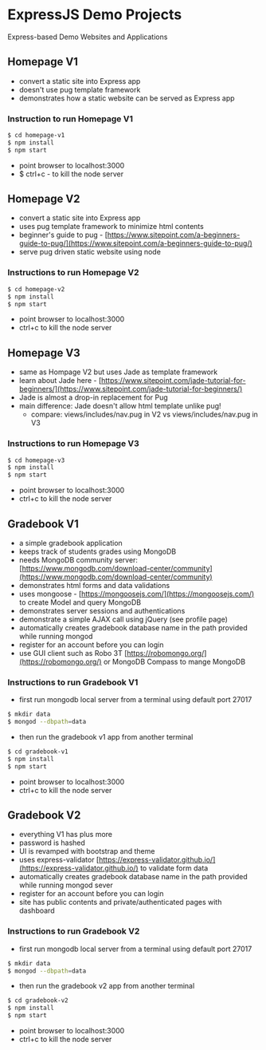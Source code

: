 # ExpressJS Demo Projects

Express-based Demo Websites and Applications

## Homepage V1

- convert a static site into Express app
- doesn't use pug template framework
- demonstrates how a static website can be served as Express app

### Instruction to run Homepage V1

```bash
$ cd homepage-v1
$ npm install
$ npm start
```

- point browser to localhost:3000
- \$ ctrl+c - to kill the node server

## Homepage V2

- convert a static site into Express app
- uses pug template framework to minimize html contents
- beginner's guide to pug - [https://www.sitepoint.com/a-beginners-guide-to-pug/](https://www.sitepoint.com/a-beginners-guide-to-pug/)
- serve pug driven static website using node

### Instructions to run Homepage V2

```bash
$ cd homepage-v2
$ npm install
$ npm start
```

- point browser to localhost:3000
- ctrl+c to kill the node server

## Homepage V3

- same as Hompage V2 but uses Jade as template framework
- learn about Jade here - [https://www.sitepoint.com/jade-tutorial-for-beginners/](https://www.sitepoint.com/jade-tutorial-for-beginners/)
- Jade is almost a drop-in replacement for Pug
- main difference: Jade doesn't allow html template unlike pug!
  - compare: views/includes/nav.pug in V2 vs views/includes/nav.pug in V3

### Instructions to run Homepage V3

```bash
$ cd homepage-v3
$ npm install
$ npm start
```

- point browser to localhost:3000
- ctrl+c to kill the node server

## Gradebook V1

- a simple gradebook application
- keeps track of students grades using MongoDB
- needs MongoDB community server: [https://www.mongodb.com/download-center/community](https://www.mongodb.com/download-center/community)
- demonstrates html forms and data validations
- uses mongoose - [https://mongoosejs.com/](https://mongoosejs.com/) to create Model and query MongoDB
- demonstrates server sessions and authentications
- demonstrate a simple AJAX call using jQuery (see profile page)
- automatically creates gradebook database name in the path provided while running mongod
- register for an account before you can login
- use GUI client such as Robo 3T [https://robomongo.org/](https://robomongo.org/) or MongoDB Compass to mange MongoDB

### Instructions to run Gradebook V1

- first run mongodb local server from a terminal using default port 27017

```bash
$ mkdir data
$ mongod --dbpath=data
```

- then run the gradebook v1 app from another terminal

```bash
$ cd gradebook-v1
$ npm install
$ npm start
```

- point browser to localhost:3000
- ctrl+c to kill the node server

## Gradebook V2

- everything V1 has plus more
- password is hashed
- UI is revamped with bootstrap and theme
- uses express-validator [https://express-validator.github.io/](https://express-validator.github.io/) to validate form data
- automatically creates gradebook database name in the path provided while running mongod sever
- register for an account before you can login
- site has public contents and private/authenticated pages with dashboard

### Instructions to run Gradebook V2

- first run mongodb local server from a terminal using default port 27017

```bash
$ mkdir data
$ mongod --dbpath=data
```

- then run the gradebook v2 app from another terminal

```bash
$ cd gradebook-v2
$ npm install
$ npm start
```

- point browser to localhost:3000
- ctrl+c to kill the node server